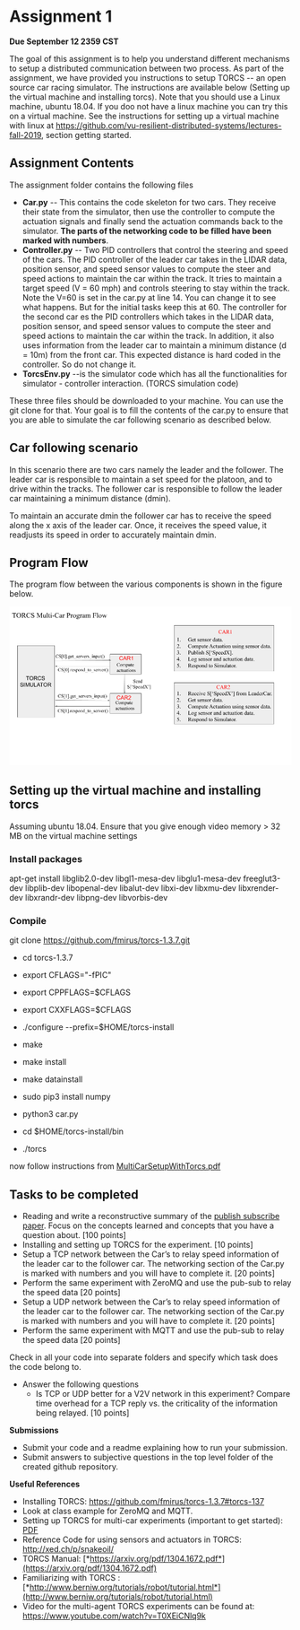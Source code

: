 # Assignment 1

**Due September 12 2359 CST**

The goal of this assignment is to help you understand different mechanisms to setup a distributed communication between two process. As part of the assignment, we have provided you instructions to setup TORCS -- an open source car racing simulator. The instructions are available below (Setting up the virtual machine and installing torcs). Note that you should use a Linux machine, ubuntu 18.04. If you doo not have a linux machine you can try this on a virtual machine. See the instructions for setting up a virtual machine with linux at https://github.com/vu-resilient-distributed-systems/lectures-fall-2019, section getting started.

## Assignment Contents

The assignment folder contains the following files

* **Car.py** -- This contains the code skeleton for two cars. They receive their state from the simulator, then use the controller to compute the actuation signals and finally send the actuation commands back to the simulator. **The parts of the networking code to be filled have been marked with numbers**. 
* **Controller.py** -- Two PID controllers that control the steering and speed of the cars. The PID controller of the leader car  takes in the LIDAR data, position sensor, and speed sensor values to compute the steer and speed actions to maintain the car within the
track. It tries to maintain a  target speed (V = 60 mph) and controls steering to stay within the track. Note the V=60 is set in the car.py at line 14. You can change it to see what happens. But for the initial tasks keep this at 60. The controller for the second car
es the  PID controllers which takes in the LIDAR data, position sensor, and speed sensor values to compute the steer and speed actions to maintain the car within the track. In addition, it also uses information from the leader car to maintain a minimum distance (d = 10m) from the front car. This expected distance is hard coded in the controller. So do not change it.
* **TorcsEnv.py** --is the simulator code which has all the functionalities for simulator - controller interaction. (TORCS simulation code)

These three files should be downloaded to your machine. You can use the git clone for that. Your goal is to fill the contents of the car.py to ensure that you are able to simulate the car following scenario as described below.

## Car following scenario

In this scenario there are two cars namely the leader and the follower. The
leader car is responsible to maintain a set speed for the platoon, and
to drive within the tracks. The follower car is responsible to follow
the leader car maintaining a minimum distance (dmin).

To maintain an accurate dmin the follower car has to receive
the speed along the x axis of the leader car. Once, it receives the speed
value, it readjusts its speed in order to accurately maintain dmin.

## Program Flow

The program flow between the various components is shown in the figure below.

![Program Flow](https://github.com/vu-resilient-distributed-systems/assignment-1-fall-19/blob/master/ProgramFlow.png)

## Setting up the virtual machine and installing torcs


Assuming ubuntu 18.04. Ensure that you give enough video memory > 32 MB on the virtual machine settings

### Install packages

apt-get install libglib2.0-dev  libgl1-mesa-dev libglu1-mesa-dev  freeglut3-dev  libplib-dev  libopenal-dev libalut-dev libxi-dev libxmu-dev libxrender-dev  libxrandr-dev libpng-dev libvorbis-dev

### Compile

git clone https://github.com/fmirus/torcs-1.3.7.git

* cd torcs-1.3.7
* export CFLAGS="-fPIC"
* export CPPFLAGS=$CFLAGS
* export CXXFLAGS=$CFLAGS

* ./configure --prefix=$HOME/torcs-install

* make

* make install

* make datainstall

* sudo pip3 install numpy

* python3 car.py

* cd $HOME/torcs-install/bin

* ./torcs

now follow instructions from [MultiCarSetupWithTorcs.pdf](MultiCarSetupWithTorcs.pdf)



## Tasks to be completed

-   Reading and write a reconstructive summary of the [publish subscribe paper](https://github.com/vu-resilient-distributed-systems/lectures-fall-2019/blob/master/Module-2-MiddlewareAndBackend/reading/TheManyFacesOfPublishSubscribe.pdf). Focus on the concepts learned and concepts that you have a question about.  [100 points]
-  Installing and setting up TORCS for the experiment. \[10 points\]
-  Setup a TCP network between the Car’s to relay speed information of the leader car to the follower car. The networking section of the Car.py is marked with numbers and you will have to complete it. \[20 points\]
-  Perform the same experiment with ZeroMQ and use the pub-sub to relay the speed data \[20 points\]
-  Setup a UDP network between the Car’s to relay speed information of the leader car to the follower car. The networking section of the Car.py is marked with numbers and you will have to complete it. \[20 points\]
-  Perform the same experiment with MQTT and use the pub-sub to relay the speed data \[20 points\] 

Check in all your code into separate folders and specify which task does the code belong to.

-  Answer the following questions
    -   Is TCP or UDP better for a V2V network in this experiment?
        Compare time overhead for a TCP reply vs. the criticality of the
        information being relayed. \[10 points\]

**Submissions**

-   Submit your code and a readme explaining how to run your submission.
-   Submit answers to subjective questions in the top level folder of the created github repository.


**Useful References**

-   Installing TORCS: https://github.com/fmirus/torcs-1.3.7#torcs-137
-   Look at class example for ZeroMQ and MQTT.
-   Setting up TORCS for multi-car experiments (important to get started): [PDF](https://github.com/vu-resilient-distributed-systems/assignment-1-fall-19/blob/master/Setting%20Up%20Multi-Car%20Experiments%20with%20TORCS.pdf)
-   Reference Code for using sensors and actuators in TORCS: http://xed.ch/p/snakeoil/
-   TORCS Manual:
    [*https://arxiv.org/pdf/1304.1672.pdf*](https://arxiv.org/pdf/1304.1672.pdf)
-   Familiarizing with TORCS :
    [*http://www.berniw.org/tutorials/robot/tutorial.html*](http://www.berniw.org/tutorials/robot/tutorial.html)
- Video for the multi-agent TORCS experiments can be found at: <https://www.youtube.com/watch?v=T0XEiCNlq9k>
